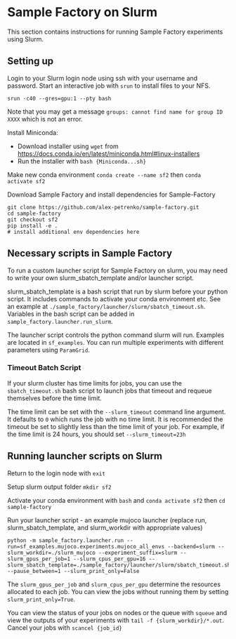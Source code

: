 # Sample Factory on Slurm

This section contains instructions for running Sample Factory experiments using Slurm.

## Setting up

Login to your Slurm login node using ssh with your username and password. Start an interactive job with `srun` to install files to your NFS. 

```
srun -c40 --gres=gpu:1 --pty bash
```

Note that you may get a message `groups: cannot find name for group ID XXXX` which is not an error.

Install Miniconda:
- Download installer using `wget` from https://docs.conda.io/en/latest/miniconda.html#linux-installers
- Run the installer with `bash {Miniconda...sh}`

Make new conda environment `conda create --name sf2` then `conda activate sf2`

Download Sample Factory and install dependencies for Sample-Factory
```
git clone https://github.com/alex-petrenko/sample-factory.git
cd sample-factory
git checkout sf2
pip install -e .
# install additional env dependencies here
```

## Necessary scripts in Sample Factory

To run a custom launcher script for Sample Factory on slurm, you may need to write your own slurm_sbatch_template and/or launcher script.

slurm_sbatch_template is a bash script that run by slurm before your python script. It includes commands to activate your conda environment etc. See an example at `./sample_factory/launcher/slurm/sbatch_timeout.sh`. Variables in the bash script can be added in `sample_factory.launcher.run_slurm`.

The launcher script controls the python command slurm will run. Examples are located in `sf_examples`. You can run multiple experiments with different parameters using `ParamGrid`.

### Timeout Batch Script

If your slurm cluster has time limits for jobs, you can use the `sbatch_timeout.sh` bash script to launch jobs that timeout and requeue themselves before the time limit. 

The time limit can be set with the `--slurm_timeout` command line argument. It defaults to `0` which runs the job with no time limit.
It is recommended the timeout be set to slightly less than the time limit of your job. For example, if the time limit is 24 hours, you should set `--slurm_timeout=23h`

## Running launcher scripts on Slurm

Return to the login node with `exit`

Setup slurm output folder `mkdir sf2` 

Activate your conda environment with `bash` and `conda activate sf2` then `cd sample-factory`

Run your launcher script - an example mujoco launcher (replace run, slurm_sbatch_template, and slurm_workdir with appropriate values)
```
python -m sample_factory.launcher.run --run=sf_examples.mujoco.experiments.mujoco_all_envs --backend=slurm --slurm_workdir=./slurm_mujoco --experiment_suffix=slurm --slurm_gpus_per_job=1 --slurm_cpus_per_gpu=16 --slurm_sbatch_template=./sample_factory/launcher/slurm/sbatch_timeout.sh --pause_between=1 --slurm_print_only=False 
```

The `slurm_gpus_per_job` and `slurm_cpus_per_gpu` determine the resources allocated to each job. You can view the jobs without running them by setting `slurm_print_only=True`.

You can view the status of your jobs on nodes or the queue with `squeue` and view the outputs of your experiments with `tail -f {slurm_workdir}/*.out`. Cancel your jobs with `scancel {job_id}`
